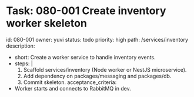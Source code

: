 # Task: 080-001 Create inventory worker skeleton
id: 080-001
owner: yuvi
status: todo
priority: high
path: /services/inventory
description:
  - short: Create a worker service to handle inventory events.
  - steps: |
      1. Scaffold services/inventory (Node worker or NestJS microservice).
      2. Add dependency on packages/messaging and packages/db.
      3. Commit skeleton.
acceptance_criteria:
  - Worker starts and connects to RabbitMQ in dev.
